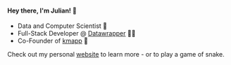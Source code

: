 #### Hey there, I'm Julian! 👋

- Data and Computer Scientist 🔭
- Full-Stack Developer @ [Datawrapper](https://www.datawrapper.de/) 👨‍💻
- Co-Founder of [kmapp](https://www.kmapp.io) 📑


Check out my personal [website](https://jfreyberg.github.io/) to learn more - or to play a game of snake.
